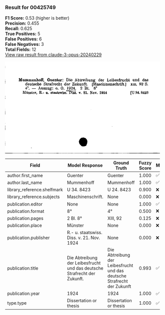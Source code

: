 ### Result for 00425749
**F1 Score:** 0.53 (higher is better)<br>**Precision:** 0.455<br>**Recall:** 0.625<br>**True Positives:** 5<br>**False Positives:** 6<br>**False Negatives:** 3<br>**Total Fields:** 12<br>[View raw result from claude-3-opus-20240229](https://github.com/RISE-UNIBAS/humanities_data_benchmark/blob/main/results/2025-09-24/T0145/request_T0145_00425749.json)

<img src="https://github.com/RISE-UNIBAS/humanities_data_benchmark/blob/main/benchmarks/zettelkatalog/images/00425749.jpg?raw=true" alt="00425749" width="600px">

| Field | Model Response | Ground Truth | Fuzzy Score | Match |
|-------|----------------|--------------|-------------|-------|
| author.first_name | Guenter | Guenter | 1.000 | ✅ |
| author.last_name | Mummenhoff | Mummenhoff | 1.000 | ✅ |
| library_reference.shelfmark | U 34. 8423 | U 24. 8423 | 0.900 | ❌ |
| library_reference.subjects | Maschinenschrift. | None | 0.000 | ❌ |
| publication.editor | None | None | 1.000 | ✅ |
| publication.format | 8° | 4° | 0.500 | ❌ |
| publication.pages | 2 Bl. 8° | XIII, 92 | 0.125 | ❌ |
| publication.place | Münster | None | 0.000 | ❌ |
| publication.publisher | R.- u. staatswiss. Diss. v. 21. Nov. 1924 | None | 0.000 | ❌ |
| publication.title | Die Abtreibung der Leibesfrucht und das deutsche Strafrecht der Zukunft. | Die Abtreibung der Leibesfrucht und das deutsche Strafrecht der Zukunft | 0.993 | ✅ |
| publication.year | 1924 | 1924 | 1.000 | ✅ |
| type.type | Dissertation or thesis | Dissertation or thesis | 1.000 | ✅ |
